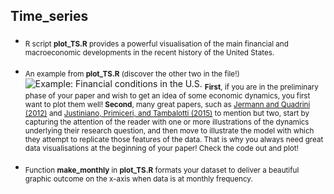 
## Time\_series

  - <sub>R script **plot\_TS.R** provides a powerful visualisation of
    the main financial and macroeconomic developments in the recent
    history of the United States.</sub>  

  - <sub>An example from **plot\_TS.R** (discover the other two in the
    file\!)</sub> ![Example: Financial conditions in the
    U.S.](example_figuresFED.png) <sub>**First**, if you are in the
    preliminary phase of your paper and wish to get an idea of some
    economic dynamics, you first want to plot them well\! **Second**,
    many great papers, such as [Jermann and Quadrini
    (2012)](https://www.jstor.org/stable/41408774?seq=1#metadata_info_tab_contents)
    and [Justiniano, Primiceri, and Tambalotti
    (2015)](https://econpapers.repec.org/article/redissued/14-24.htm) to mention but two,
    start by capturing the attention of the reader with one or more
    illustrations of the dynamics underlying their research question,
    and then move to illustrate the model with which they attempt to
    replicate those features of the data. That is why you always need
    great data visualisations at the beginning of your paper\! Check the
    code out and plot\!</sub>

  - <sub>Function **make\_monthly** in **plot\_TS.R** formats your
    dataset to deliver a beautiful graphic outcome on the x-axis when
    data is at monthly frequency.</sub>
